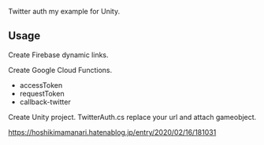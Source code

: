 Twitter auth my example for Unity.

## Usage
Create Firebase dynamic links.

Create Google Cloud Functions.
- accessToken
- requestToken
- callback-twitter

Create Unity project.
TwitterAuth.cs replace your url and attach gameobject.

https://hoshikimamanari.hatenablog.jp/entry/2020/02/16/181031
